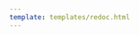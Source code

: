 ```yaml
---
template: templates/redoc.html
---
```


<redoc spec-url=../../apis/restapis/application.yaml></redoc>
<script src="https://cdn.jsdelivr.net/npm/redoc@next/bundles/redoc.standalone.js"> </script>